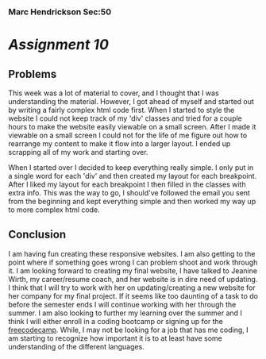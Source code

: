 ### Marc Hendrickson Sec:50

# *Assignment 10*

## Problems

This week was a lot of material to cover, and I thought that I was understanding
the material. However, I got ahead of myself and started out by writing a fairly
complex html code first. When I started to style the website I could not keep track
of my 'div' classes and tried for a couple hours to make the website easily viewable
on a small screen. After I made it viewable on a small screen I could not for the life
of me figure out how to rearrange my content to make it flow into a larger layout.
I ended up scrapping all of my work and starting over.

When I started over I decided to keep everything really simple. I only put in a single
word for each 'div' and then created my layout for each breakpoint. After I liked
my layout for each breakpoint I then filled in the classes with extra info. This was
the way to go, I should've followed the email you sent from the beginning
and kept everything simple and then worked my way up to more complex html code.

## Conclusion

I am having fun creating these responsive websites. I am also getting to the point
where if something goes wrong I can problem shoot and work through it. I am looking
forward to creating my final website, I have talked to Jeanine Wirth, my career/resume coach,
and her website is in dire need of updating. I think that I will try to work with her on
updating/creating a new website for her company for my final project. If it seems like too daunting of a task to do before the semester ends I will continue working with her through the summer. I am also looking to further my learning over the summer and I think I will either enroll in a coding bootcamp or signing up for the [freecodecamp](https://www.freecodecamp.com/). While, I may not be looking for a job that has me coding, I am starting to recognize how important it is to at least have some understanding of the different languages.
